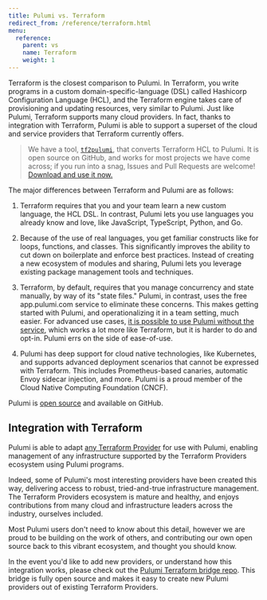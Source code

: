 ```yaml
---
title: Pulumi vs. Terraform
redirect_from: /reference/terraform.html
menu:
  reference:
    parent: vs
    name: Terraform
    weight: 1
---
```


Terraform is the closest comparison to Pulumi. In Terraform, you write programs in a custom
domain-specific-language (DSL) called Hashicorp Configuration Language (HCL), and the Terraform engine
takes care of provisioning and updating resources, very similar to Pulumi. Just like Pulumi, Terraform
supports many cloud providers. In fact, thanks to integration with Terraform, Pulumi is able to support a
superset of the cloud and service providers that Terraform currently offers.

> We have a tool, [`tf2pulumi`](https://github.com/pulumi/tf2pulumi), that converts Terraform HCL to Pulumi. It is
> open source on GitHub, and works for most projects we have come across; if you run into a snag, Issues and Pull
> Requests are welcome! [Download and use it now.](https://github.com/pulumi/tf2pulumi)

The major differences between Terraform and Pulumi are as follows:

1. Terraform requires that you and your team learn a new custom language, the HCL DSL. In contrast, Pulumi lets you use
   languages you already know and love, like JavaScript, TypeScript, Python, and Go.

2. Because of the use of real languages, you get familiar constructs like for loops, functions, and classes. This
   significantly improves the ability to cut down on boilerplate and enforce best practices. Instead of creating
   a new ecosystem of modules and sharing, Pulumi lets you leverage existing package management tools and techniques.

3. Terraform, by default, requires that you manage concurrency and state manually, by way of its "state files." Pulumi,
   in contrast, uses the free app.pulumi.com service to eliminate these concerns. This makes getting started with
   Pulumi, and operationalizing it in a team setting, much easier. For advanced use cases, [it is possible to use
   Pulumi without the service](https://pulumi.io/reference/faq.html#can-i-use-pulumi-without-depending-on-pulumicom),
   which works a lot more like Terraform, but it is harder to do and opt-in. Pulumi errs on the side of ease-of-use.

4. Pulumi has deep support for cloud native technologies, like Kubernetes, and supports advanced deployment
   scenarios that cannot be expressed with Terraform. This includes Prometheus-based canaries, automatic Envoy
   sidecar injection, and more. Pulumi is a proud member of the Cloud Native Computing Foundation (CNCF).

Pulumi is [open source](https://github.com/pulumi/pulumi) and available on GitHub.

## Integration with Terraform

Pulumi is able to adapt [any Terraform Provider](https://github.com/terraform-providers) for use with Pulumi, enabling
management of any infrastructure supported by the Terraform Providers ecosystem using Pulumi programs.

Indeed, some of Pulumi's most interesting providers have been created this way, delivering access to robust,
tried-and-true infrastructure management.  The Terraform Providers ecosystem is mature and healthy, and enjoys
contributions from many cloud and infrastructure leaders across the industry, ourselves included.

Most Pulumi users don't need to know about this detail, however we are proud to be building on the work of others,
and contributing our own open source back to this vibrant ecosystem, and thought you should know.

In the event you'd like to add new providers, or understand how this integration works, please check out the
[Pulumi Terraform bridge repo](https://github.com/pulumi/pulumi-terraform).  This bridge is fully open source and
makes it easy to create new Pulumi providers out of existing Terraform Providers.
